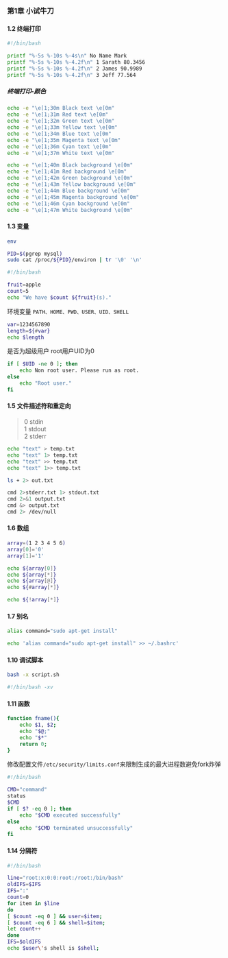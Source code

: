 ### 第1章 小试牛刀

#### 1.2 终端打印

~~~bash
#!/bin/bash

printf "%-5s %-10s %-4s\n" No Name Mark
printf "%-5s %-10s %-4.2f\n" 1 Sarath 80.3456
printf "%-5s %-10s %-4.2f\n" 2 James 90.9989
printf "%-5s %-10s %-4.2f\n" 3 Jeff 77.564
~~~

##### 终端打印-颜色

~~~bash
echo -e "\e[1;30m Black text \e[0m"
echo -e "\e[1;31m Red text \e[0m"
echo -e "\e[1;32m Green text \e[0m"
echo -e "\e[1;33m Yellow text \e[0m"
echo -e "\e[1;34m Blue text \e[0m"
echo -e "\e[1;35m Magenta text \e[0m"
echo -e "\e[1;36m Cyan text \e[0m"
echo -e "\e[1;37m White text \e[0m"
~~~

~~~bash
echo -e "\e[1;40m Black background \e[0m"
echo -e "\e[1;41m Red background \e[0m"
echo -e "\e[1;42m Green background \e[0m"
echo -e "\e[1;43m Yellow background \e[0m"
echo -e "\e[1;44m Blue background \e[0m"
echo -e "\e[1;45m Magenta background \e[0m"
echo -e "\e[1;46m Cyan background \e[0m"
echo -e "\e[1;47m White background \e[0m"
~~~

#### 1.3 变量

~~~bash
env

PID=$(pgrep mysql)
sudo cat /proc/${PID}/environ | tr '\0' '\n'
~~~

~~~bash
#!/bin/bash

fruit=apple
count=5
echo "We have $count ${fruit}(s)."
~~~

环境变量 `PATH、HOME、PWD、USER、UID、SHELL`

~~~bash
var=1234567890
length=${#var}
echo $length
~~~

是否为超级用户 root用户UID为0

~~~bash
if [ $UID -ne 0 ]; then
    echo Non root user. Please run as root.
else
    echo "Root user."
fi
~~~

#### 1.5 文件描述符和重定向

> 0 stdin  
> 1 stdout  
> 2 stderr

~~~bash
echo "text" > temp.txt
echo "text" 1> temp.txt
echo "text" >> temp.txt
echo "text" 1>> temp.txt

ls + 2> out.txt

cmd 2>stderr.txt 1> stdout.txt
cmd 2>&1 output.txt
cmd &> output.txt
cmd 2> /dev/null
~~~

#### 1.6 数组

~~~bash
array=(1 2 3 4 5 6)
array[0]='0'
array[1]='1'

echo ${array[0]}
echo ${array[*]}
echo ${array[@]}
echo ${#array[*]}

echo ${!array[*]}
~~~

#### 1.7 别名

~~~bash
alias command="sudo apt-get install"

echo 'alias command="sudo apt-get install" >> ~/.bashrc'
~~~

#### 1.10 调试脚本

~~~bash
bash -x script.sh

#!/bin/bash -xv
~~~

#### 1.11 函数

~~~bash
function fname(){
    echo $1, $2;
    echo "$@;"
    echo "$*"
    return 0;
}
~~~

修改配置文件`/etc/security/limits.conf`来限制生成的最大进程数避免fork炸弹

~~~bash
#!/bin/bash

CMD="command"
status
$CMD
if [ $? -eq 0 ]; then
    echo "$CMD executed successfully"
else
    echo "$CMD terminated unsuccessfully"
fi
~~~

#### 1.14 分隔符

~~~bash
#!/bin/bash

line="root:x:0:0:root:/root:/bin/bash"
oldIFS=$IFS
IFS=":"
count=0
for item in $line
do
[ $count -eq 0 ] && user=$item;
[ $count -eq 6 ] && shell=$item;
let count++
done
IFS=$oldIFS
echo $user\'s shell is $shell;
~~~